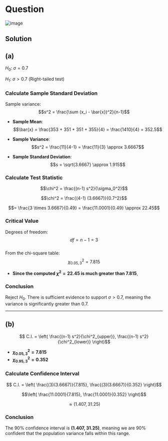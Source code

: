 # Question
![image](https://github.com/user-attachments/assets/e9d772c6-0482-4afe-8ed0-48bcadd77a2f)

## Solution
## (a)
$H_0$: $\sigma = 0.7$  

$H_1$: $\sigma > 0.7$ (Right-tailed test)

### **Calculate Sample Standard Deviation**  
Sample variance:  
$$s^2 = \frac{\sum (x_i - \bar{x})^2}{n-1}$$  

- **Sample Mean**:  
$$\bar{x} = \frac{353 + 351 + 351 + 355}{4} = \frac{1410}{4} = 352.5$$  

- **Sample Variance**:  
$$s^2 = \frac{11}{4-1} = \frac{11}{3} \approx 3.6667$$  

- **Sample Standard Deviation**:  
$$s = \sqrt{3.6667} \approx 1.915$$  

### **Calculate Test Statistic**  
$$\chi^2 = \frac{(n-1) s^2}{\sigma_0^2}$$  

$$\chi^2 = \frac{(4-1) (3.6667)}{0.7^2}$$  

$$= \frac{3 \times 3.6667}{0.49} = \frac{11.0001}{0.49} \approx 22.45$$  

### **Critical Value**  
Degrees of freedom:  
$$df = n - 1 = 3$$  
From the chi-square table:  
$$\chi^2_{0.05,3} = 7.815$$  

- **Since the computed $\chi^2 = 22.45$ is much greater than 7.815**,  

### **Conclusion**  
Reject $H_0$. There is sufficient evidence to support $\sigma > 0.7$, meaning the variance is significantly greater than 0.7.  

---

## (b)
$$ C.I. = \left( \frac{(n-1) s^2}{\chi^2_{upper}}, \frac{(n-1) s^2}{\chi^2_{lower}} \right)$$  

- **$\chi^2_{0.05,3} = 7.815$**  
- **$\chi^2_{0.95,3} = 0.352$**  

### **Calculate Confidence Interval**
$$ C.I. = \left( \frac{(3)(3.6667)}{7.815}, \frac{(3)(3.6667)}{0.352} \right)$$  

$$\left( \frac{11.0001}{7.815}, \frac{11.0001}{0.352} \right)$$  

$$\approx (1.407, 31.25)$$  

### **Conclusion**
The 90% confidence interval is **(1.407, 31.25)**, meaning we are 90% confident that the population variance falls within this range.

